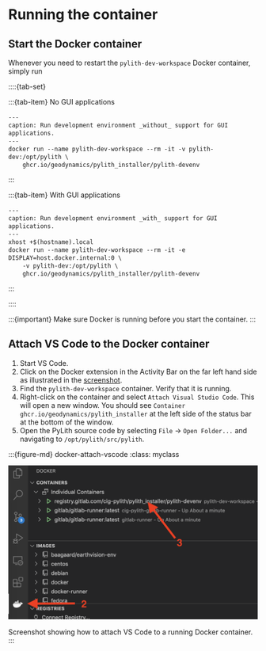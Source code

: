 # Running the container

## Start the Docker container

Whenever you need to restart the `pylith-dev-workspace` Docker container, simply run

::::{tab-set}

:::{tab-item} No GUI applications

```{code-block} bash
---
caption: Run development environment _without_ support for GUI applications.
---
docker run --name pylith-dev-workspace --rm -it -v pylith-dev:/opt/pylith \
    ghcr.io/geodynamics/pylith_installer/pylith-devenv
```

:::

:::{tab-item} With GUI applications

```{code-block} bash
---
caption: Run development environment _with_ support for GUI applications.
---
xhost +$(hostname).local
docker run --name pylith-dev-workspace --rm -it -e DISPLAY=host.docker.internal:0 \
    -v pylith-dev:/opt/pylith \
    ghcr.io/geodynamics/pylith_installer/pylith-devenv
```

:::

::::

:::{important}
Make sure Docker is running before you start the container.
:::

## Attach VS Code to the Docker container

1. Start VS Code.
2. Click on the Docker extension in the Activity Bar on the far left hand side as illustrated in the [screenshot](docker-attach-vscode).
3. Find the `pylith-dev-workspace` container. Verify that it is running.
4. Right-click on the container and select `Attach Visual Studio Code`. This will open a new window. You should see `Container ghcr.io/geodynamics/pylith_installer` at the left side of the status bar at the bottom of the window.
5. Open the PyLith source code by selecting `File` -> `Open Folder...` and navigating to `/opt/pylith/src/pylith`. 

:::{figure-md} docker-attach-vscode
:class: myclass

<img src="figs/docker-attach-vscode.png" alt="Screenshot" class="bg-primary mb-1">

Screenshot showing how to attach VS Code to a running Docker container.
:::

